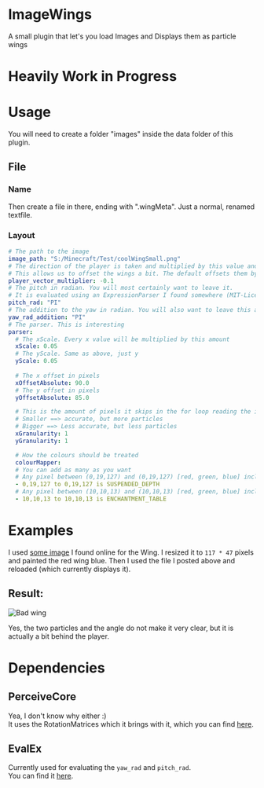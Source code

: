 # ImageWings
A small plugin that let's you load Images and Displays them as particle wings

# Heavily Work in Progress

# Usage
You will need to create a folder "images" inside the data folder of this plugin.

## File

### Name
Then create a file in there, ending with ".wingMeta". Just a normal, renamed textfile.

### Layout
```yaml
# The path to the image
image_path: "S:/Minecraft/Test/coolWingSmall.png"
# The direction of the player is taken and multiplied by this value and then added to the center
# This allows us to offset the wings a bit. The default offsets them by 0.1 blocks
player_vector_multiplier: -0.1
# The pitch in radian. You will most certainly want to leave it.
# It is evaluated using an ExpressionParser I found somewhere (MIT-License). I will probably change that to just an ordinary number
pitch_rad: "PI"
# The addition to the yaw in radian. You will also want to leave this as it is
yaw_rad_addition: "PI"
# The parser. This is interesting
parser:
  # The xScale. Every x value will be multiplied by this amount
  xScale: 0.05
  # The yScale. Same as above, just y
  yScale: 0.05
  
  # The x offset in pixels
  xOffsetAbsolute: 90.0
  # The y offset in pixels
  yOffsetAbsolute: 85.0

  # This is the amount of pixels it skips in the for loop reading the image
  # Smaller ==> accurate, but more particles
  # Bigger ==> Less accurate, but less particles
  xGranularity: 1
  yGranularity: 1

  # How the colours should be treated
  colourMapper:
  # You can add as many as you want
  # Any pixel between (0,19,127) and (0,19,127) [red, green, blue] inclusive will be the particle "SUSPENDED_DEPTH"
  - 0,19,127 to 0,19,127 is SUSPENDED_DEPTH
  # Any pixel between (10,10,13) and (10,10,13) [red, green, blue] inclusive will be the particle "ENCHANTMENT_TABLE"
  - 10,10,13 to 10,10,13 is ENCHANTMENT_TABLE
```

# Examples
I used [some image](http://www.clipartkid.com/wings-free-images-at-clker-com-vector-clip-art-online-royalty-p5nNvq-clipart/) I found online for the Wing.
I resized it to `117 * 47` pixels and painted the red wing blue.
Then I used the file I posted above and reloaded (which currently displays it).

## Result:
![Bad wing](http://i.imgur.com/HfnuRzy.png)

Yes, the two particles and the angle do not make it very clear, but it is actually a bit behind the player.


# Dependencies
## PerceiveCore
Yea, I don't know why either :)  
It uses the RotationMatrices which it brings with it, which you can find [here](https://github.com/PerceiveDev/PerceiveCore/blob/dev/src/main/java/com/perceivedev/perceivecore/particle/math/RotationMatrices.java).

## EvalEx
Currently used for evaluating the `yaw_rad` and `pitch_rad`.  
You can find it [here](https://github.com/uklimaschewski/EvalEx).
